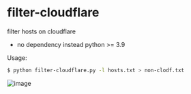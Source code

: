 # filter-cloudflare
filter hosts on cloudflare

* no dependency instead python >= 3.9

Usage:

```bash
$ python filter-cloudflare.py -l hosts.txt > non-clodf.txt
```

![image](https://github.com/s3rgeym/filter-cloudflare/assets/12753171/24742ff1-e3b2-4608-b1db-144195e22af1)

